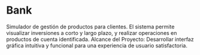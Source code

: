 # Bank
Simulador de gestión de productos para clientes. El sistema permite visualizar inversiones a corto y largo plazo, y realizar operaciones en productos de cuenta identificada.  Alcance del Proyecto: Desarrollar interfaz gráfica intuitiva y funcional para una experiencia de usuario satisfactoria.
